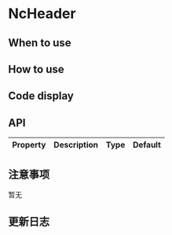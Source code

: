 # NcHeader


 ## When to use


 ## How to use


 ## Code display

 ## API

 |Property|Description|Type|Default|
|:---|:-----|:----|:------|


 ## 注意事项

 暂无

 ## 更新日志